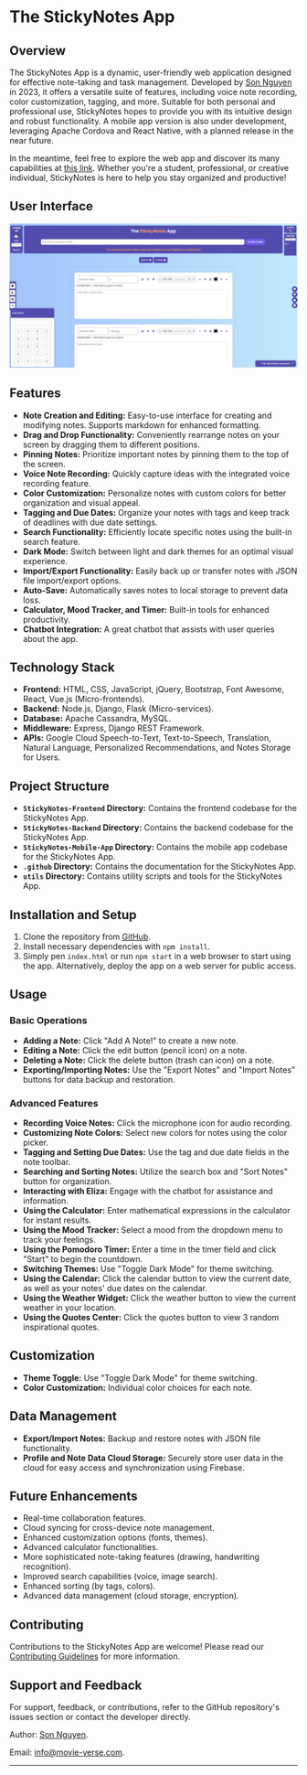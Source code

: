 # The StickyNotes App

## Overview

The StickyNotes App is a dynamic, user-friendly web application designed for effective note-taking and task management. Developed by [Son Nguyen](https://github.com/hoangsonww) in 2023, it offers a versatile suite of features, including voice note recording, color customization, tagging, and more. Suitable for both personal and professional use, StickyNotes hopes to provide you with its intuitive design and robust functionality. A mobile app version is also under development, leveraging Apache Cordova and React Native, with a planned release in the near future.

In the meantime, feel free to explore the web app and discover its many capabilities at [this link](https://hoangsonww.github.io/The-StickyNotes-App/). Whether you're a student, professional, or creative individual, StickyNotes is here to help you stay organized and productive!

## User Interface

<p align="center" style="cursor: pointer">
  <a href="https://hoangsonww.github.io/The-StickyNotes-App/">
    <img src="../utils/StickyNotes-UI.png" alt="The StickyNotes App Interface"/>
  </a>
</p>

## Features

- **Note Creation and Editing:** Easy-to-use interface for creating and modifying notes. Supports markdown for enhanced formatting.
- **Drag and Drop Functionality:** Conveniently rearrange notes on your screen by dragging them to different positions.
- **Pinning Notes:** Prioritize important notes by pinning them to the top of the screen.
- **Voice Note Recording:** Quickly capture ideas with the integrated voice recording feature.
- **Color Customization:** Personalize notes with custom colors for better organization and visual appeal.
- **Tagging and Due Dates:** Organize your notes with tags and keep track of deadlines with due date settings.
- **Search Functionality:** Efficiently locate specific notes using the built-in search feature.
- **Dark Mode:** Switch between light and dark themes for an optimal visual experience.
- **Import/Export Functionality:** Easily back up or transfer notes with JSON file import/export options.
- **Auto-Save:** Automatically saves notes to local storage to prevent data loss.
- **Calculator, Mood Tracker, and Timer:** Built-in tools for enhanced productivity.
- **Chatbot Integration:** A great chatbot that assists with user queries about the app.

## Technology Stack
- **Frontend:** HTML, CSS, JavaScript, jQuery, Bootstrap, Font Awesome, React, Vue.js (Micro-frontends).
- **Backend:** Node.js, Django, Flask (Micro-services).
- **Database:** Apache Cassandra, MySQL.
- **Middleware:** Express, Django REST Framework.
- **APIs:** Google Cloud Speech-to-Text, Text-to-Speech, Translation, Natural Language, Personalized Recommendations, and Notes Storage for Users.

## Project Structure
- **`StickyNotes-Frontend` Directory:** Contains the frontend codebase for the StickyNotes App.
- **`StickyNotes-Backend` Directory:** Contains the backend codebase for the StickyNotes App.
- **`StickyNotes-Mobile-App` Directory:** Contains the mobile app codebase for the StickyNotes App.
- **`.github` Directory:** Contains the documentation for the StickyNotes App.
- **`utils` Directory:** Contains utility scripts and tools for the StickyNotes App.

## Installation and Setup

1. Clone the repository from [GitHub](https://github.com/hoangsonww/The-StickyNotes-App).
2. Install necessary dependencies with `npm install`.
3. Simply pen `index.html` or run `npm start` in a web browser to start using the app. Alternatively, deploy the app on a web server for public access.

## Usage

### Basic Operations
- **Adding a Note:** Click "Add A Note!" to create a new note.
- **Editing a Note:** Click the edit button (pencil icon) on a note.
- **Deleting a Note:** Click the delete button (trash can icon) on a note.
- **Exporting/Importing Notes:** Use the "Export Notes" and "Import Notes" buttons for data backup and restoration.

### Advanced Features
- **Recording Voice Notes:** Click the microphone icon for audio recording.
- **Customizing Note Colors:** Select new colors for notes using the color picker.
- **Tagging and Setting Due Dates:** Use the tag and due date fields in the note toolbar.
- **Searching and Sorting Notes:** Utilize the search box and "Sort Notes" button for organization.
- **Interacting with Eliza:** Engage with the chatbot for assistance and information.
- **Using the Calculator:** Enter mathematical expressions in the calculator for instant results.
- **Using the Mood Tracker:** Select a mood from the dropdown menu to track your feelings.
- **Using the Pomodoro Timer:** Enter a time in the timer field and click "Start" to begin the countdown.
- **Switching Themes:** Use "Toggle Dark Mode" for theme switching.
- **Using the Calendar:** Click the calendar button to view the current date, as well as your notes' due dates on the calendar.
- **Using the Weather Widget:** Click the weather button to view the current weather in your location.
- **Using the Quotes Center:** Click the quotes button to view 3 random inspirational quotes.

## Customization

- **Theme Toggle:** Use "Toggle Dark Mode" for theme switching.
- **Color Customization:** Individual color choices for each note.

## Data Management

- **Export/Import Notes:** Backup and restore notes with JSON file functionality.
- **Profile and Note Data Cloud Storage:** Securely store user data in the cloud for easy access and synchronization using Firebase.

## Future Enhancements

- Real-time collaboration features.
- Cloud syncing for cross-device note management.
- Enhanced customization options (fonts, themes).
- Advanced calculator functionalities.
- More sophisticated note-taking features (drawing, handwriting recognition).
- Improved search capabilities (voice, image search).
- Enhanced sorting (by tags, colors).
- Advanced data management (cloud storage, encryption).

## Contributing

Contributions to the StickyNotes App are welcome! Please read our [Contributing Guidelines](CONTRIBUTING.md) for more information.

## Support and Feedback

For support, feedback, or contributions, refer to the GitHub repository's issues section or contact the developer directly.

Author: [Son Nguyen](https://github.com/hoangsonww).

Email: [info@movie-verse.com](mailto:info@movie-verse.com).

---
